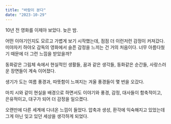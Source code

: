 ```yaml
---
title: "바람이 분다"
date: "2023-10-29"
---
```


10년 전 영화를 이제야 보았다. 늦은 밤.

어떤 이야기인지도 모르고 가볍게 보기 시작했는데, 점점 더 이런저런 감정이 커져갔다. 미야자키 하야오 감독의 영화에서 슬픈 감정을 느끼는 건 거의 처음이다. 너무 아름다웠기 때문에 더 그런 느낌을 받았을까? 

동화같은 그림체 속에서 현실적인 생활들, 꿈과 같은 생각들, 동화같은 순간들, 사랑스러운 장면들이 계속 이어졌다. 

생기가 도는 여름 풍경과, 따뜻함이 느껴지는 겨울 풍경들이 몇 번을 오갔다.

마치 시와 같이 현실을 배경으로 하면서도 이야기와 풍경, 감정, 대사들이 함축적이고, 은유적이고, 대구가 되어 더 감정을 일으켰다.

오랜만에 다른 세계에 다녀온 느낌이 들었다.
압축과 생성, 환각에 익숙해지고 있었는데 그게 아닌 잊고 있던 세상을 생각하게 되었다.